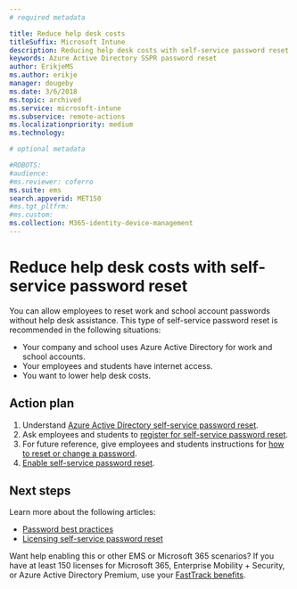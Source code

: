 ```yaml
---
# required metadata

title: Reduce help desk costs
titleSuffix: Microsoft Intune
description: Reducing help desk costs with self-service password reset 
keywords: Azure Active Directory SSPR password reset
author: ErikjeMS
ms.author: erikje
manager: dougeby
ms.date: 3/6/2018
ms.topic: archived
ms.service: microsoft-intune
ms.subservice: remote-actions
ms.localizationpriority: medium
ms.technology:

# optional metadata

#ROBOTS: 
#audience:
#ms.reviewer: coferro
ms.suite: ems
search.appverid: MET150
#ms.tgt_pltfrm:
#ms.custom:
ms.collection: M365-identity-device-management
---
```


# Reduce help desk costs with self-service password reset

You can allow employees to reset work and school account passwords without help desk assistance. This type of self-service password reset is recommended in the following situations:

* Your company and school uses Azure Active Directory for work and school accounts.
* Your employees and students have internet access.
* You want to lower help desk costs.

## Action plan

1. Understand [Azure Active Directory self-service password reset](/azure/active-directory/active-directory-passwords-overview). 
2. Ask employees and students to [register for self-service password reset](/azure/active-directory/active-directory-passwords-reset-register).
3. For future reference, give employees and students instructions for [how to reset or change a password](/azure/active-directory/active-directory-passwords-update-your-own-password).
4. [Enable self-service password reset](/azure/active-directory/active-directory-passwords-getting-started).

## Next steps

Learn more about the following articles:

* [Password best practices](/azure/active-directory/active-directory-secure-passwords) 
* [Licensing self-service password reset](/azure/active-directory/active-directory-secure-passwords)

Want help enabling this or other EMS or Microsoft 365 scenarios? If you have at least 150 licenses for Microsoft 365, Enterprise Mobility + Security, or Azure Active Directory Premium, use your [FastTrack benefits](/enterprise-mobility-security/solutions/enterprise-mobility-fasttrack-program).
